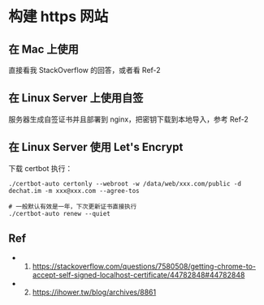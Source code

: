 # 构建 https 网站

## 在 Mac 上使用
直接看我 StackOverflow 的回答，或者看 Ref-2

## 在 Linux Server 上使用自签
服务器生成自签证书并且部署到 nginx，把密钥下载到本地导入，参考 Ref-2

## 在 Linux Server 使用 Let's Encrypt
下载 certbot 执行：
```
./certbot-auto certonly --webroot -w /data/web/xxx.com/public -d dechat.im -m xxx@xxx.com --agree-tos

# 一般默认有效是一年，下次更新证书直接执行
./certbot-auto renew --quiet
```


## Ref
- 1. https://stackoverflow.com/questions/7580508/getting-chrome-to-accept-self-signed-localhost-certificate/44782848#44782848
- 2. https://ihower.tw/blog/archives/8861
